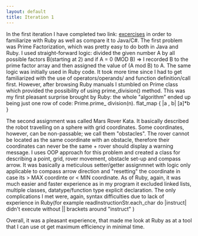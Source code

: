 ```yaml
---
layout: default
title: Iteration 1
---
```


In the first iteration I have completed two link: [excercises](http://mignatiuc.github.io/Hello-World/)  in order to familiarize
with Ruby as well as compare it to Java/C#. The first problem was Prime Factorization, which was pretty easy to do both in Java and Ruby. I used straight-forward logic: divided the given number A by all possible factors B(starting at 2) and if A = 0 (MOD B) => I recorded B to the prime factor array and then assigned the value of (A mod B) to A.
The same logic was initially used in Ruby code. It took more time since I had to get familiarized with the use of operators/operands/ and function definition/call first. However, after browsing Ruby manuals I stumbled on Prime class which provided the possibility of using prime_division() method. This was my first pleasant surprise brought by Ruby: the whole "algorithm" ended up being just one row of code: 
Prime.prime_ division(n). flat_map { |a , b| [a]*b }

The second assignment was called Mars Rover Kata. It basically described the robot travelling on a sphere with grid coordinates.
Some coordinates, however, can be non-passable; we call them "obstacles". The rover cannot be located as the same coordinate with an obstacle, therefore their coordinates can never be the same + rover should display a warning message.
I uses OOP approach for this problem and created a class for describing a point, grid, rover movement, obstacle set-up and compass arrow. It was basically a meticulous setter/getter assignmnet with logic only applicable to compass arrow direction and "resetting" the coordinate in case its > MAX coordinte or < MIN coordinate.
As of Ruby, again, it was much easier and faster experience as in my program it excluded linked lists, multiple classes, datatype/function type explicit declaration. The only complications I met were, again, syntax difficulties due to lack of experience in Ruby(for example readInstructionStr.each_char do |instruct| didn't execute without || brackets around "instruct" )

Overall, it was a pleasant experience, that made me look at Ruby as at a tool that I can use ot get maximum efficiency in minimal time.


